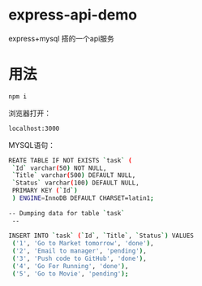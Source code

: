 # express-api-demo
express+mysql 搭的一个api服务
# 用法
```sh
npm i
```
浏览器打开：
```sh
localhost:3000
```
MYSQL语句：
```sh
REATE TABLE IF NOT EXISTS `task` (
 `Id` varchar(50) NOT NULL,
 `Title` varchar(500) DEFAULT NULL,
 `Status` varchar(100) DEFAULT NULL,
 PRIMARY KEY (`Id`)
 ) ENGINE=InnoDB DEFAULT CHARSET=latin1;
 
-- Dumping data for table `task`
 --
 
INSERT INTO `task` (`Id`, `Title`, `Status`) VALUES
 ('1', 'Go to Market tomorrow', 'done'),
 ('2', 'Email to manager', 'pending'),
 ('3', 'Push code to GitHub', 'done'),
 ('4', 'Go For Running', 'done'),
 ('5', 'Go to Movie', 'pending');
 ```
